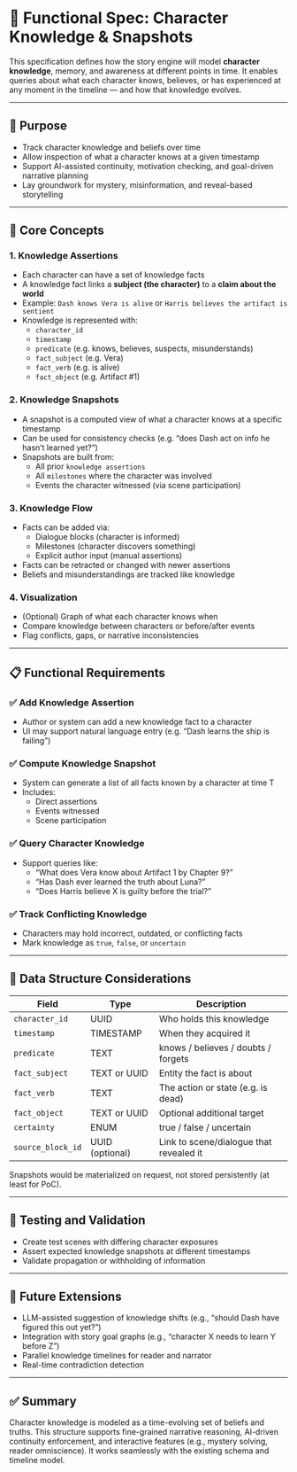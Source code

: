 # 🧠 Functional Spec: Character Knowledge & Snapshots

This specification defines how the story engine will model **character knowledge**, memory, and awareness at different points in time. It enables queries about what each character knows, believes, or has experienced at any moment in the timeline — and how that knowledge evolves.

---

## 🎯 Purpose

- Track character knowledge and beliefs over time
- Allow inspection of what a character knows at a given timestamp
- Support AI-assisted continuity, motivation checking, and goal-driven narrative planning
- Lay groundwork for mystery, misinformation, and reveal-based storytelling

---

## 🧱 Core Concepts

### 1. **Knowledge Assertions**
- Each character can have a set of knowledge facts
- A knowledge fact links a **subject (the character)** to a **claim about the world**
- Example: `Dash knows Vera is alive` or `Harris believes the artifact is sentient`
- Knowledge is represented with:
  - `character_id`
  - `timestamp`
  - `predicate` (e.g. knows, believes, suspects, misunderstands)
  - `fact_subject` (e.g. Vera)
  - `fact_verb` (e.g. is alive)
  - `fact_object` (e.g. Artifact #1)

### 2. **Knowledge Snapshots**
- A snapshot is a computed view of what a character knows at a specific timestamp
- Can be used for consistency checks (e.g. “does Dash act on info he hasn’t learned yet?”)
- Snapshots are built from:
  - All prior `knowledge assertions`
  - All `milestones` where the character was involved
  - Events the character witnessed (via scene participation)

### 3. **Knowledge Flow**
- Facts can be added via:
  - Dialogue blocks (character is informed)
  - Milestones (character discovers something)
  - Explicit author input (manual assertions)
- Facts can be retracted or changed with newer assertions
- Beliefs and misunderstandings are tracked like knowledge

### 4. **Visualization**
- (Optional) Graph of what each character knows when
- Compare knowledge between characters or before/after events
- Flag conflicts, gaps, or narrative inconsistencies

---

## 📋 Functional Requirements

### ✅ Add Knowledge Assertion
- Author or system can add a new knowledge fact to a character
- UI may support natural language entry (e.g. “Dash learns the ship is failing”)

### ✅ Compute Knowledge Snapshot
- System can generate a list of all facts known by a character at time T
- Includes:
  - Direct assertions
  - Events witnessed
  - Scene participation

### ✅ Query Character Knowledge
- Support queries like:
  - “What does Vera know about Artifact 1 by Chapter 9?”
  - “Has Dash ever learned the truth about Luna?”
  - “Does Harris believe X is guilty before the trial?”

### ✅ Track Conflicting Knowledge
- Characters may hold incorrect, outdated, or conflicting facts
- Mark knowledge as `true`, `false`, or `uncertain`

---

## 🧠 Data Structure Considerations

| Field                | Type            | Description                           |
|----------------------|------------------|---------------------------------------|
| `character_id`       | UUID             | Who holds this knowledge              |
| `timestamp`          | TIMESTAMP        | When they acquired it                |
| `predicate`          | TEXT             | knows / believes / doubts / forgets   |
| `fact_subject`       | TEXT or UUID     | Entity the fact is about              |
| `fact_verb`          | TEXT             | The action or state (e.g. is dead)    |
| `fact_object`        | TEXT or UUID     | Optional additional target            |
| `certainty`          | ENUM             | true / false / uncertain              |
| `source_block_id`    | UUID (optional)  | Link to scene/dialogue that revealed it |

Snapshots would be materialized on request, not stored persistently (at least for PoC).

---

## 🧪 Testing and Validation

- Create test scenes with differing character exposures
- Assert expected knowledge snapshots at different timestamps
- Validate propagation or withholding of information

---

## 🔮 Future Extensions

- LLM-assisted suggestion of knowledge shifts (e.g., “should Dash have figured this out yet?”)
- Integration with story goal graphs (e.g., “character X needs to learn Y before Z”)
- Parallel knowledge timelines for reader and narrator
- Real-time contradiction detection

---

## ✅ Summary

Character knowledge is modeled as a time-evolving set of beliefs and truths. This structure supports fine-grained narrative reasoning, AI-driven continuity enforcement, and interactive features (e.g., mystery solving, reader omniscience). It works seamlessly with the existing schema and timeline model.

